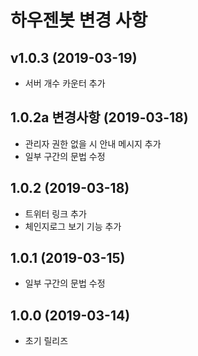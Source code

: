 # 하우젠봇 변경 사항
## v1.0.3 (2019-03-19)
- 서버 개수 카운터 추가
## 1.0.2a 변경사항 (2019-03-18)
- 관리자 권한 없을 시 안내 메시지 추가
- 일부 구간의 문법 수정
## 1.0.2 (2019-03-18)
- 트위터 링크 추가
- 체인지로그 보기 기능 추가
## 1.0.1 (2019-03-15)
- 일부 구간의 문법 수정
## 1.0.0 (2019-03-14)
- 초기 릴리즈
